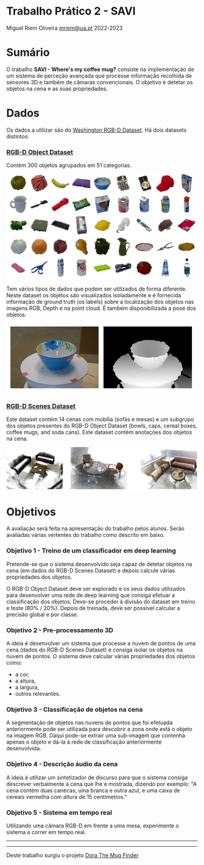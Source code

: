 Trabalho Prático 2 - SAVI
==============
Miguel Riem Oliveira <mriem@ua.pt>
2022-2023

# Sumário

O trabalho **SAVI - Where's my coffee mug?** consiste na implementação de um sistema de perceção avançada que processe informação recolhida de sensores 3D e também de câmaras convencionais.
O objetivo é detetar os objetos na cena e as suas propriedades.

# Dados

Os dados a utilizar são do [Washington RGB-D Dataset](http://rgbd-dataset.cs.washington.edu/dataset/). Há dois datasets distintos: 

### [RGB-D Object Dataset](http://rgbd-dataset.cs.washington.edu/dataset/)

Contém 300 objetos agrupados em 51 categorias. 

![Image](docs/rgbd_dataset2.png)

Tem vários tipos de dados que podem ser utilizados de forma diferente. Neste dataset os objetos são visualizados isoladamente e é fornecida informação de ground truth (os labels) sobre a localização dos objetos nas imagens RGB, Depth e na point cloud. É também disponibilizada a pose dos objetos.

![Image](docs/rgbd.png)

### [RGB-D Scenes Dataset](http://rgbd-dataset.cs.washington.edu/dataset/rgbd-scenes-v2/)

Este dataset contém 14 cenas com mobília (sofás e mesas) e um subgrupo dos objetos presentes do RGB-D Object Dataset (bowls, caps, cereal boxes, coffee mugs, and soda cans). 
Este dataset contém anotações dos objetos na cena.

![Image](docs/rgbd_scenes_v2.png)

# Objetivos

A avaliação será feita na apresentação do trabalho pelos alunos. Serão avaliadas várias vertentes do trabalho como descrito em baixo. 

### Objetivo 1 - Treino de um classificador em deep learning

Pretende-se que o sistema desenvolvido seja capaz de detetar objetos na cena (em dados do RGB-D Scenes Dataset) e depois calcule várias propriedades dos objetos.

O RGB-D Object Dataset deve ser explorado e os seus dados utilizados para desenvolver uma rede de deep learning que consiga efetuar a classificação dos objetos.
Deve-se proceder à divisão do dataset em treino e teste (80% / 20%). Depois de treinada, deve ser possível calcular a precisão global e por classe.

### Objetivo 2 - Pre-processamento 3D

A ideia é desenvolver um sistema que processe a nuvem de pontos de uma cena (dados do RGB-D Scenes Dataset) e consiga isolar os objetos na nuvem de pontos. O sistema deve calcular várias propriedades dos objetos como:

- a cor,
- a altura,
- a largura,
- outros relevantes.

### Objetivo 3 - Classificação de objetos na cena

A segmentação de objetos nas nuvens de pontos que foi efetuada anteriormente pode ser utilizada para descobrir a zona onde está o objeto na imagem RGB. Daqui pode-se extrair uma sub-imagem que contenha apenas o objeto e dá-la à rede de classificação anteriormente desenvolvida.

### Objetivo 4 - Descrição áudio da cena

A ideia é utilizar um sintetizador de discurso para que o sistema consiga descrever verbalmente a cena que lhe é mostrada, dizendo por exemplo: "A cena contém duas canecas, uma branca e outra azul, e uma caixa de cereais vermelha com altura de 15 centímetros."

### Objetivo 5 - Sistema em tempo real

Utilizando uma câmara RGB-D em frente a uma mesa, experimente o sistema a correr em tempo real.


***
***
Deste trabalho surgiu o projeto [Dora The Mug Finder](https://github.com/andrefdre/Dora_the_mug_finder_SAVI)
